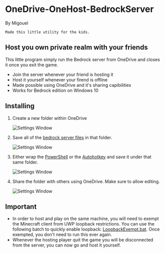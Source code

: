 # OneDrive-OneHost-BedrockServer
By Migouel 
```
Made this little utility for the kids.
```

## Host you own private realm with your friends
This little program simply run the Bedrock server from OneDrive and closes it once you exit the game.
* Join the server whenever your friend is hosting it
* Host it yourself whenever your firend is offline
* Made possible using OneDrive and it's sharing capibilities
* Works for Bedrock edition on Windows 10

## Installing
1. Create a new folder within OneDrive

    ![Settings Window](https://github.com/migouelBL/OneDrive-Shared-BedrockServer/blob/master/Screenshots/Screenshot1.png)

2. Save all of the [bedrock server files](https://www.minecraft.net/download/server/bedrock/) in that folder.

    ![Settings Window](https://github.com/migouelBL/OneDrive-Shared-BedrockServer/blob/master/Screenshots/Screenshot2.png)

3. Either wrap the [PowerShell](https://github.com/migouelBL/OneDrive-Shared-BedrockServer/blob/master/HostServer.ps1) or the [Autohotkey](https://github.com/migouelBL/OneDrive-Shared-BedrockServer/blob/master/HostServer.ahk) and save it under that same folder.

    ![Settings Window](https://github.com/migouelBL/OneDrive-Shared-BedrockServer/blob/master/Screenshots/Screenshot3.png)

4. Share the folder with others using OneDrive. Make sure to allow editing.

    ![Settings Window](https://github.com/migouelBL/OneDrive-Shared-BedrockServer/blob/master/Screenshots/Screenshot4.png)

## Important
* In order to host and play on the same machine, you will need to exempt the Minecraft client from UWP loopback restrictions. 
You can use the following batch to quickly enable loopback: [LoopbackExempt.bat](https://github.com/migouelBL/OneDrive-Hosting-BedrockServer/blob/master/LoopbackExempt.bat). Once exempted, you don't need to run this ever again.
* Whenever the hosting player quit the game you will be disconnected from the server, you can now go and host it yourself.
